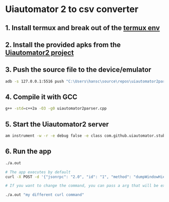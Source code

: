 # Uiautomator 2 to csv converter

## 1. Install termux and break out of the [termux env](https://github.com/hansalemaos/termuxfree)

## 2. Install the provided apks from the [Uiautomator2 project](https://github.com/openatx/android-uiautomator-server)

## 3. Push the source file to the device/emulator
```sh
adb -s 127.0.0.1:5516 push "C:\Users\hansc\source\repos\uiautomator2parser\uiautomator2parser.cpp" /sdcard
```

## 4. Compile it with GCC
```sh
g++ -std=c++2a -O3 -g0 uiautomator2parser.cpp
```

## 5. Start the Uiautomator2 server
```sh
am instrument -w -r -e debug false -e class com.github.uiautomator.stub.Stub com.github.uiautomator.test/androidx.test.runner.AndroidJUnitRunner
```

## 6. Run the app
```sh 
./a.out 

# The app executes by default 
curl -X POST -d '{"jsonrpc": "2.0", "id": "1", "method": "dumpWindowHierarchy", "params": [false, 10000]}' 'http://127.0.0.1:9008/jsonrpc/0'

# If you want to change the command, you can pass a arg that will be executed 

./a.out "my different curl command"

```
